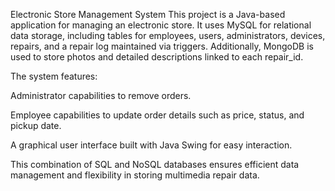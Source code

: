 Electronic Store Management System
This project is a Java-based application for managing an electronic store. It uses MySQL for relational data storage, including tables for employees, users, administrators, devices, repairs, and a repair log maintained via triggers. Additionally, MongoDB is used to store photos and detailed descriptions linked to each repair_id.

The system features:

Administrator capabilities to remove orders.

Employee capabilities to update order details such as price, status, and pickup date.

A graphical user interface built with Java Swing for easy interaction.

This combination of SQL and NoSQL databases ensures efficient data management and flexibility in storing multimedia repair data.
